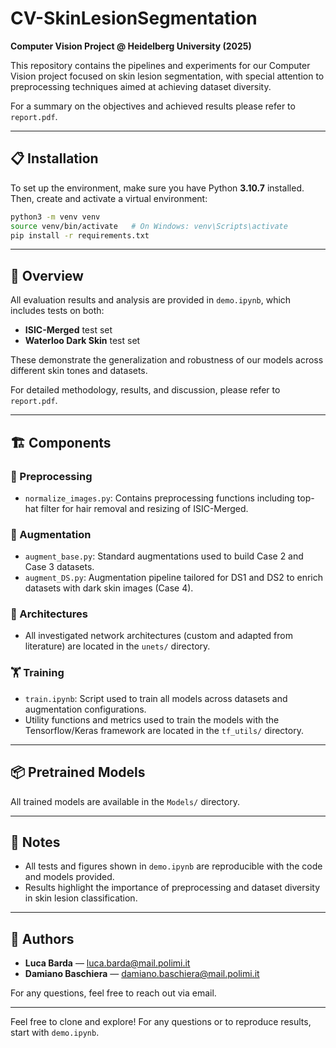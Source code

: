 # CV-SkinLesionSegmentation
**Computer Vision Project @ Heidelberg University (2025)**

This repository contains the pipelines and experiments for our Computer Vision project focused on skin lesion segmentation, with special attention to preprocessing techniques aimed at achieving dataset diversity.

For a summary on the objectives and achieved results please refer to `report.pdf`.

---

## 📋 Installation

To set up the environment, make sure you have Python **3.10.7** installed. Then, create and activate a virtual environment:

```bash
python3 -m venv venv
source venv/bin/activate   # On Windows: venv\Scripts\activate
pip install -r requirements.txt
```
---
## 🧪 Overview

All evaluation results and analysis are provided in `demo.ipynb`, which includes tests on both:

- **ISIC-Merged** test set  
- **Waterloo Dark Skin** test set  

These demonstrate the generalization and robustness of our models across different skin tones and datasets.

For detailed methodology, results, and discussion, please refer to `report.pdf`.

---

## 🏗️ Components

### 🧼 Preprocessing
- `normalize_images.py`: Contains preprocessing functions including top-hat filter for hair removal and resizing of ISIC-Merged.

### 🔧 Augmentation
- `augment_base.py`: Standard augmentations used to build Case 2 and Case 3 datasets.
- `augment_DS.py`: Augmentation pipeline tailored for DS1 and DS2 to enrich datasets with dark skin images (Case 4).

### 🧠 Architectures
- All investigated network architectures (custom and adapted from literature) are located in the `unets/` directory.

### 🏋️ Training
- `train.ipynb`: Script used to train all models across datasets and augmentation configurations.
- Utility functions and metrics used to train the models with the Tensorflow/Keras framework are located in the `tf_utils/` directory.

---

## 📦 Pretrained Models

All trained models are available in the `Models/` directory.  

---

## 📌 Notes

- All tests and figures shown in `demo.ipynb` are reproducible with the code and models provided.
- Results highlight the importance of preprocessing and dataset diversity in skin lesion classification.

---

## 👥 Authors

- **Luca Barda** — [luca.barda@mail.polimi.it](mailto:luca.barda@mail.polimi.it)  
- **Damiano Baschiera** — [damiano.baschiera@mail.polimi.it](mailto:damiano.baschiera@mail.polimi.it)  

For any questions, feel free to reach out via email.

---

Feel free to clone and explore! For any questions or to reproduce results, start with `demo.ipynb`.
